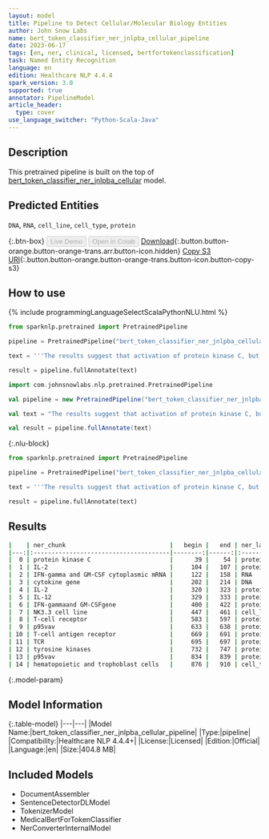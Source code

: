 ```yaml
---
layout: model
title: Pipeline to Detect Cellular/Molecular Biology Entities
author: John Snow Labs
name: bert_token_classifier_ner_jnlpba_cellular_pipeline
date: 2023-06-17
tags: [en, ner, clinical, licensed, bertfortokenclassification]
task: Named Entity Recognition
language: en
edition: Healthcare NLP 4.4.4
spark_version: 3.0
supported: true
annotator: PipelineModel
article_header:
  type: cover
use_language_switcher: "Python-Scala-Java"
---
```


## Description

This pretrained pipeline is built on the top of [bert_token_classifier_ner_jnlpba_cellular](https://nlp.johnsnowlabs.com/2022/07/25/bert_token_classifier_ner_jnlpba_cellular_en_3_0.html) model.

## Predicted Entities

`DNA`, `RNA`, `cell_line`, `cell_type`, `protein`



{:.btn-box}
<button class="button button-orange" disabled>Live Demo</button>
<button class="button button-orange" disabled>Open in Colab</button>
[Download](https://s3.amazonaws.com/auxdata.johnsnowlabs.com/clinical/models/bert_token_classifier_ner_jnlpba_cellular_pipeline_en_4.4.4_3.0_1686998957773.zip){:.button.button-orange.button-orange-trans.arr.button-icon.hidden}
[Copy S3 URI](s3://auxdata.johnsnowlabs.com/clinical/models/bert_token_classifier_ner_jnlpba_cellular_pipeline_en_4.4.4_3.0_1686998957773.zip){:.button.button-orange.button-orange-trans.button-icon.button-copy-s3}

## How to use

<div class="tabs-box" markdown="1">
{% include programmingLanguageSelectScalaPythonNLU.html %}

```python
from sparknlp.pretrained import PretrainedPipeline

pipeline = PretrainedPipeline("bert_token_classifier_ner_jnlpba_cellular_pipeline", "en", "clinical/models")

text = '''The results suggest that activation of protein kinase C, but not new protein synthesis, is required for IL-2 induction of IFN-gamma and GM-CSF cytoplasmic mRNA. It also was observed that suppression of cytokine gene expression by these agents was independent of the inhibition of proliferation. These data indicate that IL-2 and IL-12 may have distinct signaling pathways leading to the induction of IFN-gammaand GM-CSFgene expression, andthatthe NK3.3 cell line may serve as a novel model for dissecting the biochemical and molecular events involved in these pathways. A functional T-cell receptor signaling pathway is required for p95vav activity. Stimulation of the T-cell antigen receptor ( TCR ) induces activation of multiple tyrosine kinases, resulting in phosphorylation of numerous intracellular substrates. One substrate is p95vav, which is expressed exclusively in hematopoietic and trophoblast cells..'''

result = pipeline.fullAnnotate(text)
```
```scala
import com.johnsnowlabs.nlp.pretrained.PretrainedPipeline

val pipeline = new PretrainedPipeline("bert_token_classifier_ner_jnlpba_cellular_pipeline", "en", "clinical/models")

val text = "The results suggest that activation of protein kinase C, but not new protein synthesis, is required for IL-2 induction of IFN-gamma and GM-CSF cytoplasmic mRNA. It also was observed that suppression of cytokine gene expression by these agents was independent of the inhibition of proliferation. These data indicate that IL-2 and IL-12 may have distinct signaling pathways leading to the induction of IFN-gammaand GM-CSFgene expression, andthatthe NK3.3 cell line may serve as a novel model for dissecting the biochemical and molecular events involved in these pathways. A functional T-cell receptor signaling pathway is required for p95vav activity. Stimulation of the T-cell antigen receptor ( TCR ) induces activation of multiple tyrosine kinases, resulting in phosphorylation of numerous intracellular substrates. One substrate is p95vav, which is expressed exclusively in hematopoietic and trophoblast cells.."

val result = pipeline.fullAnnotate(text)
```

{:.nlu-block}
```python
from sparknlp.pretrained import PretrainedPipeline

pipeline = PretrainedPipeline("bert_token_classifier_ner_jnlpba_cellular_pipeline", "en", "clinical/models")

text = '''The results suggest that activation of protein kinase C, but not new protein synthesis, is required for IL-2 induction of IFN-gamma and GM-CSF cytoplasmic mRNA. It also was observed that suppression of cytokine gene expression by these agents was independent of the inhibition of proliferation. These data indicate that IL-2 and IL-12 may have distinct signaling pathways leading to the induction of IFN-gammaand GM-CSFgene expression, andthatthe NK3.3 cell line may serve as a novel model for dissecting the biochemical and molecular events involved in these pathways. A functional T-cell receptor signaling pathway is required for p95vav activity. Stimulation of the T-cell antigen receptor ( TCR ) induces activation of multiple tyrosine kinases, resulting in phosphorylation of numerous intracellular substrates. One substrate is p95vav, which is expressed exclusively in hematopoietic and trophoblast cells..'''

result = pipeline.fullAnnotate(text)
```
</div>

## Results

```bash
|    | ner_chunk                             |   begin |   end | ner_label   |   confidence |
|---:|:--------------------------------------|--------:|------:|:------------|-------------:|
|  0 | protein kinase C                      |      39 |    54 | protein     |     0.993263 |
|  1 | IL-2                                  |     104 |   107 | protein     |     0.969095 |
|  2 | IFN-gamma and GM-CSF cytoplasmic mRNA |     122 |   158 | RNA         |     0.998495 |
|  3 | cytokine gene                         |     202 |   214 | DNA         |     0.953537 |
|  4 | IL-2                                  |     320 |   323 | protein     |     0.999317 |
|  5 | IL-12                                 |     329 |   333 | protein     |     0.999216 |
|  6 | IFN-gammaand GM-CSFgene               |     400 |   422 | protein     |     0.995236 |
|  7 | NK3.3 cell line                       |     447 |   461 | cell_line   |     0.998958 |
|  8 | T-cell receptor                       |     583 |   597 | protein     |     0.987655 |
|  9 | p95vav                                |     633 |   638 | protein     |     0.999857 |
| 10 | T-cell antigen receptor               |     669 |   691 | protein     |     0.99891  |
| 11 | TCR                                   |     695 |   697 | protein     |     0.998049 |
| 12 | tyrosine kinases                      |     732 |   747 | protein     |     0.999636 |
| 13 | p95vav                                |     834 |   839 | protein     |     0.999842 |
| 14 | hematopoietic and trophoblast cells   |     876 |   910 | cell_type   |     0.999709 |
```

{:.model-param}
## Model Information

{:.table-model}
|---|---|
|Model Name:|bert_token_classifier_ner_jnlpba_cellular_pipeline|
|Type:|pipeline|
|Compatibility:|Healthcare NLP 4.4.4+|
|License:|Licensed|
|Edition:|Official|
|Language:|en|
|Size:|404.8 MB|

## Included Models

- DocumentAssembler
- SentenceDetectorDLModel
- TokenizerModel
- MedicalBertForTokenClassifier
- NerConverterInternalModel